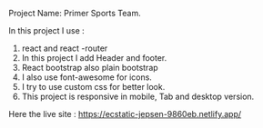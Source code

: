Project Name: Primer Sports Team.

In this project I use : 
1. react and react -router
2. In this project I add Header and footer.
3. React bootstrap also plain bootstrap
4. I also use font-awesome for icons.
5. I try to use custom css for better look.
6. This project is responsive in mobile, Tab and desktop version. 
 
 Here the live site : https://ecstatic-jepsen-9860eb.netlify.app/
